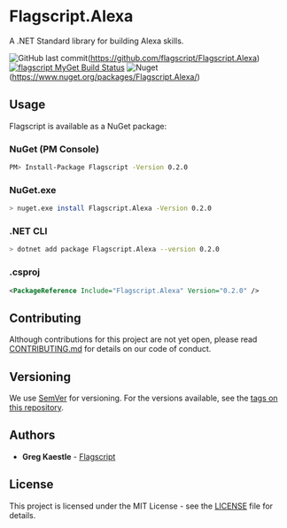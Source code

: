 # Flagscript.Alexa

A .NET Standard library for building Alexa skills.

![GitHub last commit](https://img.shields.io/github/last-commit/flagscript/Flagscript.Alexa.svg?logo=github)(https://github.com/flagscript/Flagscript.Alexa)
[![flagscript MyGet Build Status](https://www.myget.org/BuildSource/Badge/flagscript?identifier=eea2cd4f-2a4e-4962-9133-85da8fd10efd)](https://www.myget.org/feed/flagscript/package/nuget/Flagscript.Alexa)
![Nuget](https://img.shields.io/nuget/v/Flagscript.Alexa.svg?logo=nuget)(https://www.nuget.org/packages/Flagscript.Alexa/)

## Usage

Flagscript is available as a NuGet package:

### NuGet (PM Console)

```bash
PM> Install-Package Flagscript -Version 0.2.0
```

### NuGet.exe

```bash
> nuget.exe install Flagscript.Alexa -Version 0.2.0
```

### .NET CLI

```bash
> dotnet add package Flagscript.Alexa --version 0.2.0
```

###  .csproj

```xml
<PackageReference Include="Flagscript.Alexa" Version="0.2.0" />
```

## Contributing

Although contributions for this project are not yet open, please read 
[CONTRIBUTING.md](https://github.com/flagscript/Flagscript.Alexa/blob/master/CONTRIBUTING.md) 
for details on our code of conduct.

## Versioning

We use [SemVer](http://semver.org/) for versioning. For the versions available, see 
the [tags on this repository](https://github.com/flagscript/blob/master/Flagscript.Alexa/releases). 

## Authors

* **Greg Kaestle** - [Flagscript](https://flagscript.net)

## License

This project is licensed under the MIT License - see the [LICENSE](https://github.com/flagscript/Flagscript.Alexa/blob/master/LICENSE.md) file for details.
